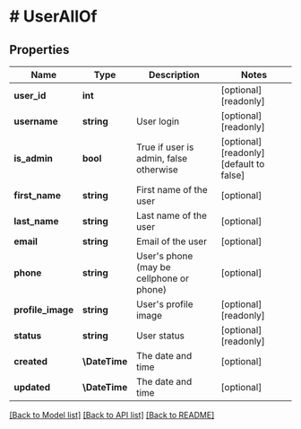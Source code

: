 # # UserAllOf

## Properties

Name | Type | Description | Notes
------------ | ------------- | ------------- | -------------
**user_id** | **int** |  | [optional] [readonly]
**username** | **string** | User login | [optional] [readonly]
**is_admin** | **bool** | True if user is admin, false otherwise | [optional] [readonly] [default to false]
**first_name** | **string** | First name of the user | [optional]
**last_name** | **string** | Last name of the user | [optional]
**email** | **string** | Email of the user | [optional]
**phone** | **string** | User&#39;s phone (may be cellphone or phone) | [optional]
**profile_image** | **string** | User&#39;s profile image | [optional] [readonly]
**status** | **string** | User status | [optional] [readonly]
**created** | **\DateTime** | The date and time | [optional]
**updated** | **\DateTime** | The date and time | [optional]

[[Back to Model list]](../../README.md#models) [[Back to API list]](../../README.md#endpoints) [[Back to README]](../../README.md)
